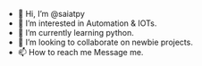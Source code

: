 - 👋 Hi, I’m @saiatpy
- 👀 I’m interested in Automation & IOTs.
- 🌱 I’m currently learning python.
- 💞️ I’m looking to collaborate on newbie projects.
- 📫 How to reach me Message me.

<!---
saiatpy/saiatpy is a ✨ special ✨ repository because its `README.md` (this file) appears on your GitHub profile.
You can click the Preview link to take a look at your changes.
--->
